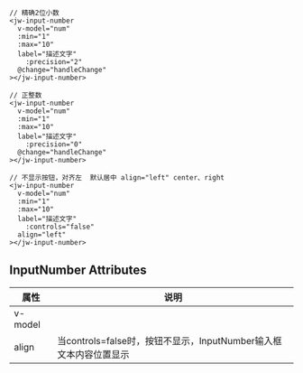 ```vue
// 精确2位小数
<jw-input-number
  v-model="num"
  :min="1"
  :max="10"
  label="描述文字"
 	:precision="2"
  @change="handleChange"
></jw-input-number>

// 正整数
<jw-input-number
  v-model="num"
  :min="1"
  :max="10"
  label="描述文字"
 	:precision="0"
  @change="handleChange"
></jw-input-number>

// 不显示按钮，对齐左  默认居中 align="left" center、right
<jw-input-number
  v-model="num"
  :min="1"
  :max="10"
  label="描述文字"
 	:controls="false"
  align="left"
></jw-input-number>
```


## InputNumber Attributes

| 属性 | 说明 |
| ---- | ---- |
| v-model    |    |
| align    |  当controls=false时，按钮不显示，InputNumber输入框文本内容位置显示   |

